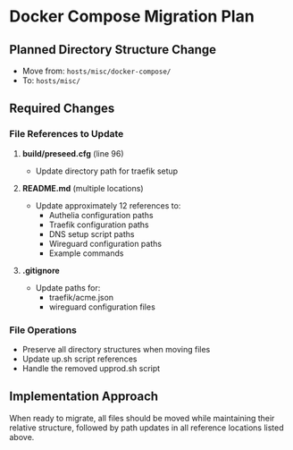 # Docker Compose Migration Plan

## Planned Directory Structure Change
- Move from: `hosts/misc/docker-compose/`
- To: `hosts/misc/`

## Required Changes

### File References to Update
1. **build/preseed.cfg** (line 96)
   - Update directory path for traefik setup

2. **README.md** (multiple locations)
   - Update approximately 12 references to:
     - Authelia configuration paths
     - Traefik configuration paths
     - DNS setup script paths
     - Wireguard configuration paths
     - Example commands

3. **.gitignore**
   - Update paths for:
     - traefik/acme.json
     - wireguard configuration files

### File Operations
- Preserve all directory structures when moving files
- Update up.sh script references
- Handle the removed upprod.sh script

## Implementation Approach
When ready to migrate, all files should be moved while maintaining their relative structure, followed by path updates in all reference locations listed above.